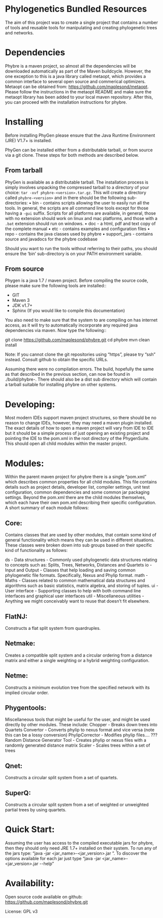 Phylogenetics Bundled Resources
===============================

The aim of this project was to create a single project that contains a number of tools and reusable tools for manipulating and creating phylogenetic trees and networks.


Dependencies
============

Phybre is a maven project, so almost all the dependencies will be downloaded automatically as part of the Maven buildcycle.  However, the one exception to this is a java library called metaopt, which provides a common interface to several open source and commerical optimizers.  Metaopt can be obtained from: https://github.com/maplesond/metaopt.  Please follow the instructions in the metaopt README and make sure the metaopt library has been added to your local maven repository.  After this, you can proceed with the installation instructions for phybre.


Installing
==========

Before installing PhyGen please ensure that the Java Runtime Environment (JRE) V1.7+ is installed.

PhyGen can be installed either from a distributable tarball, or from source via a git clone. These steps for both methods are described below.

From tarball
------------

PhyGen is available as a distributable tarball. The installation process is simply involves unpacking the compressed tarball to a directory of your choice: ``tar -xvf phybre-<version>.tar.gz``. This will create a directory called
``phybre-<version>`` and in there should be the following sub-directories:
• bin - contains scripts allowing the user to easily run all the tools.  In general, the scripts are all command line tools except for those having a ``-gui`` suffix.  Scripts for all platforms are available, in general, those with no extension should work on linux and mac platforms, and those with a ``.bat`` extension should run on windows.
• doc - a html, pdf and text copy of the complete manual
• etc - contains examples and configuration files
• repo - contains the java classes used by phybre
• support_jars - contains source and javadocs for the phybre codebase

Should you want to run the tools without referring to their paths, you should ensure the ‘bin’ sub-directory is on your PATH environment variable.

From source
-----------

Phygen is a java 1.7 / maven project. Before compiling the source code, please make sure the following tools are installed::

* GIT
* Maven 3
* JDK v1.7+
* Sphinx (If you would like to compile this documentation)

You also need to make sure that the system to are compiling on has internet access, as it will try to automatically incorporate any required java dependencies via maven. Now type the following::

  git clone https://github.com/maplesond/phybre.git
  cd phybre
  mvn clean install

Note: If you cannot clone the git repositories using “https”, please try “ssh” instead. Consult github to obtain the specific URLs.

Assuming there were no compilation errors. The build, hopefully the same as that described in the previous section, can now be found in ./build/phybre-<version>. There should also be a dist sub directory which will contain a tarball suitable for installing phybre on other systems.



Developing:
===========

Most modern IDEs support maven project structures, so there should be no reason to change IDEs, however, they may need a maven plugin installed.  The exact details of how to open a maven project will vary from IDE to IDE but it should be a simple process of just opening an existing project and pointing the IDE to the pom.xml in the root directory of the PhygenSuite.  This should open all child modules within the master project.


Modules:
========

Within the parent maven project for phybre there is a single “pom.xml” which describes common properties for all child modules.  This file contains details such as project details, developer list, compiler settings, unit test configuration, common dependencies and some common jar packaging settings. Beyond the pom.xml there are the child modules themselves, which each have their own pom.xml describing their specific configuration.  A short summary of each module follows:


Core:
-----

Contains classes that are used by other modules, that contain some kind of general functionality which means they can be used in different situations.  These classes were broken down into sub groups based on their specific kind of functionality as follows:

ds - Data structures - Commonly used phylogenetic data structures relating to concepts such as: Splits, Trees, Networks, Distances and Quartets
io - Input and Output - Classes that help loading and saving common phylogenetic file formats.  Specifically, Nexus and Phylip format.
math - Maths - Classes related to common mathematical data structures and algorithms such as basic statistics, matrix algebra, and storing of tuples.
ui - User interface - Supporting classes to help with both command line interfaces and graphical user interfaces
util - Miscellaneous utilities - Anything we might conceivably want to reuse that doesn’t fit elsewhere.


FlatNJ: 
-------

Constructs a flat split system from quardruples.



Netmake:
--------

Creates a compatible split system and a circular ordering from a distance matrix and either a single weighting or a hybrid weighting configuration.


Netme:
------

Constructs a minimum evolution tree from the specified network with its implied circular order.


Phygentools:
------------

Miscellaneous tools that might be useful for the user, and might be used directly by other modules.  These include:
Chopper - Breaks down trees into Quartets
Convertor - Converts phylip to nexus format and vice versa (note this can be a lossy conversion)
PhylipCorrector - Modifies phylip files.... ???
Random Distance Generator Tool - Creates phylip or nexus files with a randomly generated distance matrix
Scaler - Scales trees within a set of trees


Qnet:
-----

Constructs a circular split system from a set of quartets.


SuperQ:
-------

Constructs a circular split system from a set of weighted or unweighted partial trees by using quartets.



Quick Start:
============

Assuming the user has access to the compiled executable jars for phybre, then they should only need JRE 1.7+ installed on their system.  To run any of the jars type: “java -jar <jar_name>-<jar_version>.jar <options>”.  To discover the options available for each jar just type “java -jar <jar_name>-<jar_version>.jar --help”



Availability:
=============

Open source code available on github: https://github.com/maplesond/phybre.git

License: GPL v3
